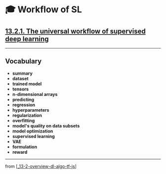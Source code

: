 # 🎓 Workflow of SL

## [**13.2.1.** The universal workflow of supervised deep learning](https://livebook.manning.com/book/deep-learning-with-javascript/chapter-13/46)

---

## **Vocabulary**

- **summary**
- **dataset**
- **trained model**
- **tensors**
- **n-dimensional arrays**
- **predicting**
- **regression**
- **hyperparameters**
- **regularization**
- **overfitting**
- **model's quality on data subsets**
- **model optimization**
- **supervised learning**
- **VAE**
- **formulation**
- **reward**

---

from [[_13-2-overview-dl-algo-tf-js]]

[//begin]: # "Autogenerated link references for markdown compatibility"
[_13-2-overview-dl-algo-tf-js]: _13-2-overview-dl-algo-tf-js.md "🎓 DL Algo TF.js"
[//end]: # "Autogenerated link references"
